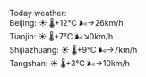 Today weather:  
Beijing: ☀️ 🌡️+12°C 🌬️→26km/h  
Tianjin: ☀️ 🌡️+7°C 🌬️↘0km/h  
Shijiazhuang: ☀️ 🌡️+9°C 🌬️→7km/h  
Tangshan: ☀️ 🌡️+3°C 🌬️→10km/h  
